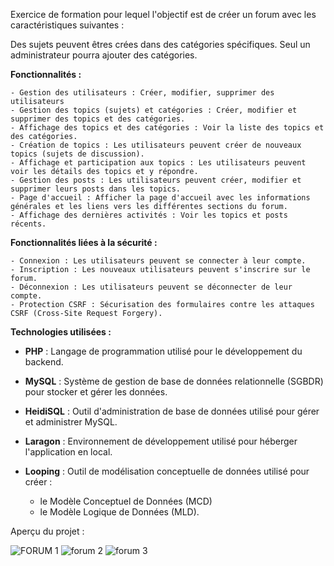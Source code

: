 Exercice de formation pour lequel l'objectif est de créer un forum avec les caractéristiques suivantes :

Des sujets peuvent êtres crées dans des catégories spécifiques. Seul un administrateur pourra ajouter des catégories. 

<strong>Fonctionnalités :</strong>

    - Gestion des utilisateurs : Créer, modifier, supprimer des utilisateurs
    - Gestion des topics (sujets) et catégories : Créer, modifier et supprimer des topics et des catégories.
    - Affichage des topics et des catégories : Voir la liste des topics et des catégories.
    - Création de topics : Les utilisateurs peuvent créer de nouveaux topics (sujets de discussion).
    - Affichage et participation aux topics : Les utilisateurs peuvent voir les détails des topics et y répondre.
    - Gestion des posts : Les utilisateurs peuvent créer, modifier et supprimer leurs posts dans les topics.
    - Page d'accueil : Afficher la page d'accueil avec les informations générales et les liens vers les différentes sections du forum.
    - Affichage des dernières activités : Voir les topics et posts récents.

<strong>Fonctionnalités liées à la sécurité :</strong>

    - Connexion : Les utilisateurs peuvent se connecter à leur compte.
    - Inscription : Les nouveaux utilisateurs peuvent s'inscrire sur le forum.
    - Déconnexion : Les utilisateurs peuvent se déconnecter de leur compte.
    - Protection CSRF : Sécurisation des formulaires contre les attaques CSRF (Cross-Site Request Forgery).


<strong>Technologies utilisées :</strong>

- <strong>PHP</strong> : Langage de programmation utilisé pour le développement du backend.

- <strong>MySQL</strong> : Système de gestion de base de données relationnelle (SGBDR) pour stocker et gérer les données.

- <strong>HeidiSQL</strong> : Outil d'administration de base de données utilisé pour gérer et administrer MySQL.

- <strong>Laragon</strong> : Environnement de développement utilisé pour héberger l'application en local.

- <strong>Looping</strong> : Outil de modélisation conceptuelle de données utilisé pour créer :
  - le Modèle Conceptuel de Données (MCD)
  - le Modèle Logique de Données (MLD).



Aperçu du projet :

![FORUM 1](https://github.com/user-attachments/assets/93dbaa34-cdfa-42a6-9838-037b9f630433)
![forum 2](https://github.com/user-attachments/assets/b5db9a22-90b8-47a6-a81c-40fc706c949e)
![forum 3](https://github.com/user-attachments/assets/3ee91397-2409-4537-b2c5-868c40dc81c5)

